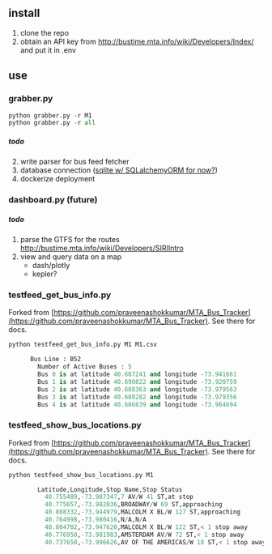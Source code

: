 ## install

1. clone the repo
2. obtain an API key from http://bustime.mta.info/wiki/Developers/Index/ and put it in .env

## use

### grabber.py


```python
python grabber.py -r M1
python grabber.py -r all
```

##### todo
2. write parser for bus feed fetcher
3. database connection ([sqlite w/ SQLalchemyORM for now?](https://medium.com/@mahmudahsan/how-to-use-python-sqlite3-using-sqlalchemy-158f9c54eb32))
4. dockerize deployment


### dashboard.py (future)

##### todo
1. parse the GTFS for the routes http://bustime.mta.info/wiki/Developers/SIRIIntro
2. view and query data on a map
    - dash/plotly
    - kepler?


### testfeed_get_bus_info.py

Forked from [https://github.com/praveenashokkumar/MTA_Bus_Tracker](https://github.com/praveenashokkumar/MTA_Bus_Tracker). See there for docs.

```python
python testfeed_get_bus_info.py M1 M1.csv

      Bus Line : B52
        Number of Active Buses : 5
        Bus 0 is at latitude 40.687241 and longitude -73.941661
        Bus 1 is at latitude 40.690822 and longitude -73.920759
        Bus 2 is at latitude 40.688363 and longitude -73.979563
        Bus 3 is at latitude 40.688282 and longitude -73.979356
        Bus 4 is at latitude 40.686839 and longitude -73.964694
```


### testfeed_show_bus_locations.py

Forked from [https://github.com/praveenashokkumar/MTA_Bus_Tracker](https://github.com/praveenashokkumar/MTA_Bus_Tracker). See there for docs.

```python
python testfeed_show_bus_locations.py M1

        Latitude,Longitude,Stop Name,Stop Status
          40.755489,-73.987347,7 AV/W 41 ST,at stop
          40.775657,-73.982036,BROADWAY/W 69 ST,approaching
          40.808332,-73.944979,MALCOLM X BL/W 127 ST,approaching
          40.764998,-73.980416,N/A,N/A
          40.804702,-73.947620,MALCOLM X BL/W 122 ST,< 1 stop away
          40.776950,-73.981983,AMSTERDAM AV/W 72 ST,< 1 stop away
          40.737650,-73.996626,AV OF THE AMERICAS/W 18 ST,< 1 stop away
```

